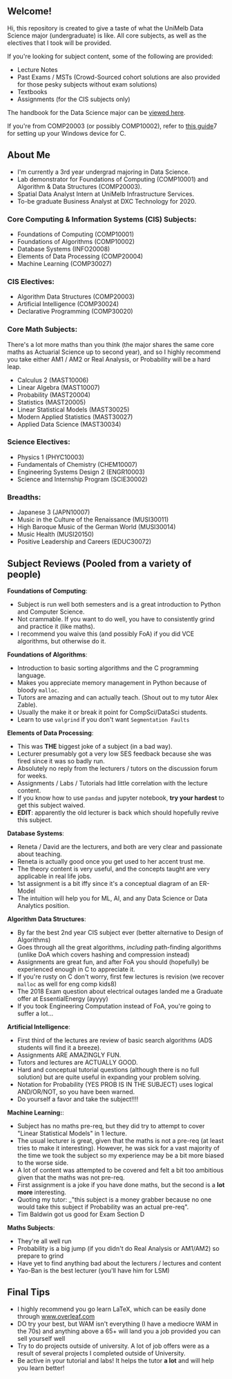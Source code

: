 ## Welcome!
Hi, this repository is created to give a taste of what the UniMelb Data Science major (undergraduate) is like. All core subjects, as well as the electives that I took will be provided.

If you're looking for subject content, some of the following are provided:
- Lecture Notes
- Past Exams / MSTs (Crowd-Sourced cohort solutions are also provided for those pesky subjects without exam solutions)
- Textbooks
- Assignments (for the CIS subjects only)

The handbook for the Data Science major can be [viewed here](https://handbook.unimelb.edu.au/2019/components/b-sci-major-8).

If you're from COMP20003 (or possibly COMP10002), refer to [this guide](https://github.com/akiratwang/COMP20003-Setting-Up)7 for setting up your Windows device for C.

## About Me
- I'm currently a 3rd year undergrad majoring in Data Science.
- Lab demonstrator for Foundations of Computing (COMP10001) and Algorithm & Data Structures (COMP20003).
- Spatial Data Analyst Intern at UniMelb Infrastructure Services.
- To-be graduate Business Analyst at DXC Technology for 2020.

### Core Computing & Information Systems (CIS) Subjects:
- Foundations of Computing (COMP10001)
- Foundations of Algorithms (COMP10002)
- Database Systems (INFO20008)
- Elements of Data Processing (COMP20004)
- Machine Learning (COMP30027)

### CIS Electives:
- Algorithm Data Structures (COMP20003)
- Artificial Intelligence (COMP30024)
- Declarative Programming (COMP30020)

### Core Math Subjects:
There's a lot more maths than you think (the major shares the same core maths as Actuarial Science up to second year), and so I highly recommend you take either AM1 / AM2 or Real Analysis, or Probability will be a hard leap.
- Calculus 2 (MAST10006)
- Linear Algebra (MAST10007)
- Probability (MAST20004)
- Statistics (MAST20005)
- Linear Statistical Models (MAST30025)
- Modern Applied Statistics (MAST30027)
- Applied Data Science (MAST30034)

### Science Electives:
- Physics 1 (PHYC10003)
- Fundamentals of Chemistry (CHEM10007)
- Engineering Systems Design 2 (ENGR10003)
- Science and Internship Program (SCIE30002)

### Breadths:
- Japanese 3 (JAPN10007)
- Music in the Culture of the Renaissance (MUSI30011)
- High Baroque Music of the German World (MUSI30014)
- Music Health (MUSI20150)
- Positive Leadership and Careers (EDUC30072)

## Subject Reviews (Pooled from a variety of people)
**Foundations of Computing**:  
- Subject is run well both semesters and is a great introduction to Python and Computer Science.
- Not crammable. If you want to do well, you have to consistently grind and practice it (like maths).
- I recommend you waive this (and possibly FoA) if you did VCE algorithms, but otherwise do it.

**Foundations of Algorithms**:  
- Introduction to basic sorting algorithms and the C programming language.
- Makes you appreciate memory management in Python because of bloody `malloc`.
- Tutors are amazing and can actually teach. (Shout out to my tutor Alex Zable).
- Usually the make it or break it point for CompSci/DataSci students.
- Learn to use `valgrind` if you don't want `Segmentation Faults`

**Elements of Data Processing**:  
- This was **THE** biggest joke of a subject (in a bad way).
- Lecturer presumably got a very low SES feedback because she was fired since it was so badly run.
- Absolutely no reply from the lecturers / tutors on the discussion forum for weeks.
- Assignments / Labs / Tutorials had little correlation with the lecture content.
- If you know how to use `pandas` and jupyter notebook, **try your hardest** to get this subject waived.
- **EDIT**: apparently the old lecturer is back which should hopefully revive this subject.

**Database Systems**:
- Reneta / David are the lecturers, and both are very clear and passionate about teaching.
- Reneta is actually good once you get used to her accent trust me.
- The theory content is very useful, and the concepts taught are very applicable in real life jobs.
- 1st assignment is a bit iffy since it's a conceptual diagram of an ER-Model
- The intuition will help you for ML, AI, and any Data Science or Data Analytics position.

**Algorithm Data Structures**:
- By far the best 2nd year CIS subject ever (better alternative to Design of Algorithms)
- Goes through all the great algorithms, _including_ path-finding algorithms (unlike DoA which covers hashing and compression instead)
- Assignments are great fun, and after FoA you should (hopefully) be experienced enough in C to appreciate it.
- If you're rusty on C don't worry, first few lectures is revision (we recover `malloc` as well for eng comp kids8)
- The 2018 Exam question about electrical outages landed me a Graduate offer at EssentialEnergy (ayyyy)
- If you took Engineering Computation instead of FoA, you're going to suffer a lot...

**Artificial Intelligence**:
- First third of the lectures are review of basic search algorithms (ADS students will find it a breeze).
- Assignments ARE AMAZINGLY FUN.
- Tutors and lectures are ACTUALLY GOOD.
- Hard and conceptual tutorial questions (although there is no full solution) but are quite useful in expanding your problem solving.
- Notation for Probability (YES PROB IS IN THE SUBJECT) uses logical AND/OR/NOT, so you have been warned.
- Do yourself a favor and take the subject!!!!

**Machine Learning:**:
- Subject has no maths pre-req, but they did try to attempt to cover "Linear Statistical Models" in 1 lecture.
- The usual lecturer is great, given that the maths is not a pre-req (at least tries to make it interesting). However, he was sick for a vast majority of the time we took the subject so my experience may be a bit more biased to the worse side.
- A lot of content was attempted to be covered and felt a bit too ambitious given that the maths was not pre-req.
- First assignment is a joke if you have done maths, but the second is a **lot more** interesting.
- Quoting my tutor: _"this subject is a money grabber because no one would take this subject if Probability was an actual pre-req".
- Tim Baldwin got us good for Exam Section D

**Maths Subjects**:
- They're all well run
- Probability is a big jump (if you didn't do Real Analysis or AM1/AM2) so prepare to grind
- Have yet to find anything bad about the lecturers / lectures and content
- Yao-Ban is the best lecturer (you'll have him for LSM)

## Final Tips
- I highly recommend you go learn LaTeX, which can be easily done through www.overleaf.com
- DO try your best, but WAM isn't everything (I have a mediocre WAM in the 70s) and anything above a 65+ will land you a job provided you can sell yourself well
- Try to do projects outside of university. A lot of job offers were as a result of several projects I completed outside of University.
- Be active in your tutorial and labs! It helps the tutor **a lot** and will help you learn better!
